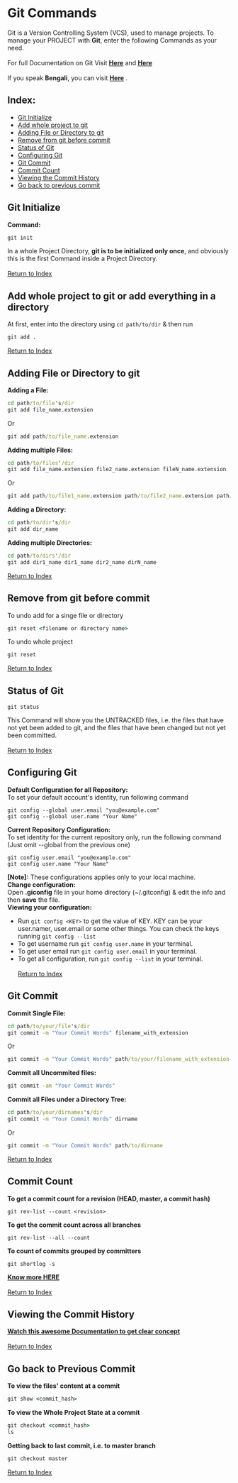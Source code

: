 # Git Commands<br>
Git is a Version Controlling System (VCS), used to manage projects. To manage your PROJECT with **Git**, enter the following Commands as your need.<br><br>
For full Documentation on Git Visit [**Here**](https://git-scm.com/docs/) and [**Here**](https://github.com/tiimgreen/github-cheat-sheet/blob/master/README.md#styled-git-log) <br><br>
If you speak **Bengali**, you can visit [**Here**](https://www.youtube.com/watch?v=M2a7OQX8te4&index=1&list=PLoR56CteKZnC0lBlHdnVnq0J3yDhgbi9w) .



## Index: 
- [Git Initialize](#git-initialize) <br>
- [Add whole project to git](#add-whole-project-to-git-or-add-everything-in-a-directory) <br>
- [Adding File or Directory to git](#adding-file-or-directory-to-git) <br>
- [Remove from git before commit](#remove-from-git-before-commit) <br>
- [Status of Git](#status-of-git) <br>
- [Configuring Git](#configuring-git) <br>
- [Git Commit](#git-commit) <br>
- [Commit Count](#commit-count) <br>
- [Viewing the Commit History](#viewing-the-commit-history)
- [Go back to previous commit](#go-back-to-previous-commit) <br>



## Git Initialize
**Command:** 
```cmd
git init
```
In a whole Project Directory, **git is to be initialized only once**, and obviously this is the first Command inside a Project Directory.<br><br>
[Return to Index](#index)


## Add whole project to git or add everything in a directory
At first, enter into the directory using `cd path/to/dir` & then run
```cmd
git add .
```
[Return to Index](#index)



## Adding File or Directory to git
**Adding a File:** 
```cmd
cd path/to/file's/dir
git add file_name.extension
```
Or 
```cmd
git add path/to/file_name.extension
```
**Adding multiple Files:** 
```cmd
cd path/to/files'/dir
git add file_name.extension file2_name.extension fileN_name.extension
```
Or 
```cmd
git add path/to/file1_name.extension path/to/file2_name.extension path/to/fileN_name.extension
```
**Adding a Directory:** 
```cmd
cd path/to/dir's/dir 
git add dir_name
```
**Adding multiple Directories:** 
```cmd
cd path/to/dirs'/dir 
git add dir1_name dir1_name dir2_name dirN_name
```
[Return to Index](#index)


## Remove from git before commit
To undo add for a singe file or directory
```cmd
git reset <filename or directory name>
```
To undo whole project
```cmd
git reset
```
[Return to Index](#index)


## Status of Git
```
git status
```
This Command will show you the UNTRACKED files, i.e. the files that have not yet been added to git, and the files that have been changed but not yet been committed. <br><br>
[Return to Index](#index)



## Configuring Git
**Default Configuration for all Repository:** <br>
To set your default account's identity, run following command
```
git config --global user.email "you@example.com"
git config --global user.name "Your Name"
```
**Current Repository Configuration:** <br>
To set identity for the current repository only, run the following command (Just omit --global from the previous one) 
```
git config user.email "you@example.com"
git config user.name "Your Name"
```
**[Note]:** These configurations applies only to your local machine. <br>
**Change configuration:** <br>
Open **.giconfig** file in your home directory (~/.gitconfig) & edit the info and then **save** the file. <br>
**Viewing your configuration:** <br>
- Run `git config <KEY>` to get the value of KEY. KEY can be your user.namer, user.email or some other things. You can check  the keys running `git config --list` <br>
- To get username run `git config user.name` in your terminal. <br>
- To get user email run `git config user.email` in your terminal. <br>
- To get all configuration, run `git config --list` in your terminal. <br><br>
[Return to Index](#index)



## Git Commit
**Commit Single File:** <br>
```cmd
cd path/to/your/file's/dir
git commit -m "Your Commit Words" filename_with_extension
```
Or
```cmd
git commit -m "Your Commit Words" path/to/your/filename_with_extension 
```
**Commit all Uncommited files:**
```cmd
git commit -am "Your Commit Words"
```
**Commit all Files under a Directory Tree:**
```cmd
cd path/to/your/dirnames's/dir
git commit -m "Your Commit Words" dirname
```
Or
```cmd
git commit -m "Your Commit Words" path/to/dirname
```
[Return to Index](#index)



## Commit Count
**To get a commit count for a revision (HEAD, master, a commit hash)**
```
git rev-list --count <revision>
```
**To get the commit count across all branches**
```
git rev-list --all --count
```
**To count of commits grouped by committers**
```
git shortlog -s
```
[**Know more HERE**](https://stackoverflow.com/questions/677436/how-do-i-get-the-git-commit-count) <br><br>
[Return to Index](#index)

## Viewing the Commit History
[**Watch this awesome Documentation to get clear concept**](https://git-scm.com/book/en/v2/Git-Basics-Viewing-the-Commit-History) <br><br>
[Return to Index](#index)



## Go back to Previous Commit
**To view the files' content at a commit**
```cmd
git show <commit_hash>
```
**To view the Whole Project State at a commit**
```cmd
git checkout <commit_hash>
ls
```
**Getting back to last commit, i.e. to master branch**
```cmd
git checkout master
```
[Return to Index](#index)





